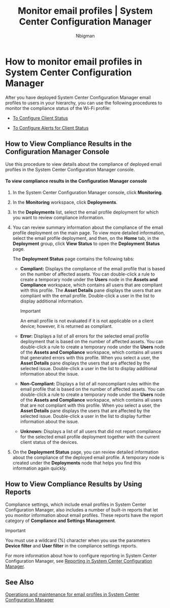 ﻿---
title: "Monitor email profiles | System Center Configuration Manager"
ms.custom: na
ms.date: 12/08/2015
ms.prod: configuration-manager
ms.reviewer: na
ms.suite: na
ms.technology: 
  - configmgr-other
ms.tgt_pltfrm: na
ms.topic: article
ms.assetid: 2c924777-14a8-47bf-a367-b56113c0376c
caps.latest.revision: 4
caps.handback.revision: 0
author: Nbigman

---
# How to monitor email profiles in System Center Configuration Manager
After you have deployed System Center Configuration Manager email profiles to users in your hierarchy, you can use the following procedures to monitor the compliance status of the Wi-Fi profile:  
  
-   [To Configure Client Status](#BKMK_1)  
  
-   [To Configure Alerts for Client Status](#BKMK_2)  
  
##  <a name="BKMK_1"></a> How to View Compliance Results in the Configuration Manager Console  
 Use this procedure to view details about the compliance of deployed email profiles in the System Center Configuration Manager console.  
  
#### To view compliance results in the Configuration Manager console  
  
1.  In the System Center Configuration Manager console, click **Monitoring**.  
  
2.  In the **Monitoring** workspace, click **Deployments**.  
  
3.  In the **Deployments** list, select the email profile deployment for which you want to review compliance information.  
  
4.  You can review summary information about the compliance of the email profile deployment on the main page. To view more detailed information, select the email profile deployment, and then, on the **Home** tab, in the **Deployment** group, click **View Status** to open the **Deployment Status** page.  
  
     The **Deployment Status** page contains the following tabs:  
  
    -   **Compliant:** Displays the compliance of the email profile that is based on the number of affected assets. You can double-click a rule to create a temporary node under the **Users** node in the **Assets and Compliance** workspace, which contains all users that are compliant with this profile. The **Asset Details** pane displays the users that are compliant with the email profile. Double-click a user in the list to display additional information.  
  
        > [!IMPORTANT]  
        >  An email profile is not evaluated if it is not applicable on a client device; however, it is returned as compliant.  
  
    -   **Error:** Displays a list of all errors for the selected email profile deployment that is based on the number of affected assets. You can double-click a rule to create a temporary node under the **Users** node of the **Assets and Compliance** workspace, which contains all users that generated errors with this profile. When you select a user, the **Asset Details** pane displays the users that are affected by the selected issue. Double-click a user in the list to display additional information about the issue.  
  
    -   **Non-Compliant:** Displays a list of all noncompliant rules within the email profile that is based on the number of affected assets. You can double-click a rule to create a temporary node under the **Users** node of the **Assets and Compliance** workspace, which contains all users that are not compliant with this profile. When you select a user, the **Asset Details** pane displays the users that are affected by the selected issue. Double-click a user in the list to display further information about the issue.  
  
    -   **Unknown:** Displays a list of all users that did not report compliance for the selected email profile deployment together with the current client status of the devices.  
  
5.  On the **Deployment Status** page, you can review detailed information about the compliance of the deployed email profile. A temporary node is created under the **Deployments** node that helps you find this information again quickly.  
  
##  <a name="BKMK_2"></a> How to View Compliance Results by Using Reports  
 Compliance settings, which include email profiles in System Center Configuration Manager, also includes a number of built-in reports that let you monitor information about email profiles. These reports have the report category of **Compliance and Settings Management**.  
  
> [!IMPORTANT]  
>  You must use a wildcard (%) character when you use the parameters **Device filter** and **User filter** in the compliance settings reports.  
  
 For more information about how to configure reporting in System Center Configuration Manager, see [Reporting in System Center Configuration Manager](../../core/servers/manage/reporting.md).  
  
## See Also  
 [Operations and maintenance for email profiles in System Center Configuration Manager](../Topic/Operations%20and%20maintenance%20for%20email%20profiles%20in%20System%20Center%20Configuration%20Manager.md)

